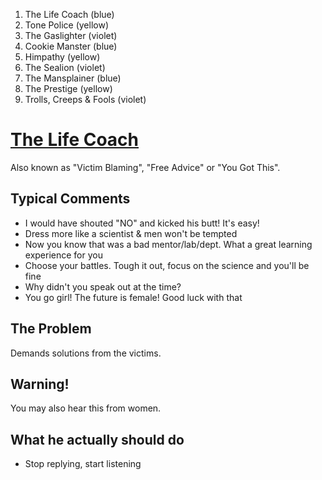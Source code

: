 1. The Life Coach				(blue)
2. Tone Police					(yellow)
3. The Gaslighter				(violet)
4. Cookie Manster				(blue)
5. Himpathy						(yellow)
6. The Sealion					(violet)
7. The Mansplainer				(blue)
8. The Prestige					(yellow)
9. Trolls, Creeps & Fools		(violet)

# [The Life Coach](https://twitter.com/sbarolo/status/1036686389604241410)
Also known as "Victim Blaming", "Free Advice" or "You Got This".

## Typical Comments
* I would have shouted "NO" and kicked his butt! It's easy!
* Dress more like a scientist & men won't be tempted
* Now you know that was a bad mentor/lab/dept. What a great learning experience for you
* Choose your battles. Tough it out, focus on the science and you'll be fine
* Why didn't you speak out at the time?
* You go girl! The future is female! Good luck with that

## The Problem
Demands solutions from the victims.

## Warning!
You may also hear this from women.

## What he actually should do
* Stop replying, start listening

